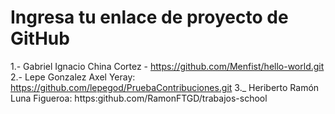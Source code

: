 # Ingresa tu enlace de proyecto de GitHub

1.- Gabriel Ignacio China Cortez - https://github.com/Menfist/hello-world.git
2.- Lepe Gonzalez Axel Yeray: https://github.com/lepegod/PruebaContribuciones.git
3._ Heriberto Ramón Luna Figueroa: https:github.com/RamonFTGD/trabajos-school
